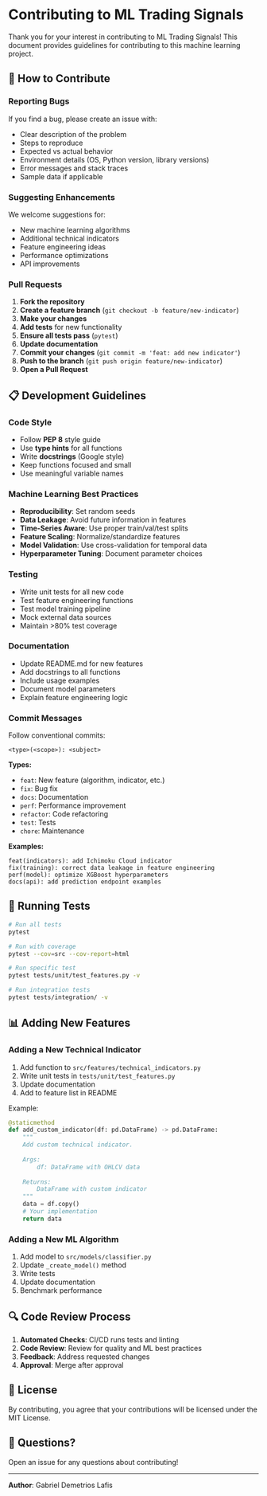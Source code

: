 # Contributing to ML Trading Signals

Thank you for your interest in contributing to ML Trading Signals! This document provides guidelines for contributing to this machine learning project.

## 🤝 How to Contribute

### Reporting Bugs

If you find a bug, please create an issue with:
- Clear description of the problem
- Steps to reproduce
- Expected vs actual behavior
- Environment details (OS, Python version, library versions)
- Error messages and stack traces
- Sample data if applicable

### Suggesting Enhancements

We welcome suggestions for:
- New machine learning algorithms
- Additional technical indicators
- Feature engineering ideas
- Performance optimizations
- API improvements

### Pull Requests

1. **Fork the repository**
2. **Create a feature branch** (`git checkout -b feature/new-indicator`)
3. **Make your changes**
4. **Add tests** for new functionality
5. **Ensure all tests pass** (`pytest`)
6. **Update documentation**
7. **Commit your changes** (`git commit -m 'feat: add new indicator'`)
8. **Push to the branch** (`git push origin feature/new-indicator`)
9. **Open a Pull Request**

## 📋 Development Guidelines

### Code Style

- Follow **PEP 8** style guide
- Use **type hints** for all functions
- Write **docstrings** (Google style)
- Keep functions focused and small
- Use meaningful variable names

### Machine Learning Best Practices

- **Reproducibility**: Set random seeds
- **Data Leakage**: Avoid future information in features
- **Time-Series Aware**: Use proper train/val/test splits
- **Feature Scaling**: Normalize/standardize features
- **Model Validation**: Use cross-validation for temporal data
- **Hyperparameter Tuning**: Document parameter choices

### Testing

- Write unit tests for all new code
- Test feature engineering functions
- Test model training pipeline
- Mock external data sources
- Maintain >80% test coverage

### Documentation

- Update README.md for new features
- Add docstrings to all functions
- Include usage examples
- Document model parameters
- Explain feature engineering logic

### Commit Messages

Follow conventional commits:

```
<type>(<scope>): <subject>
```

**Types:**
- `feat`: New feature (algorithm, indicator, etc.)
- `fix`: Bug fix
- `docs`: Documentation
- `perf`: Performance improvement
- `refactor`: Code refactoring
- `test`: Tests
- `chore`: Maintenance

**Examples:**
```
feat(indicators): add Ichimoku Cloud indicator
fix(training): correct data leakage in feature engineering
perf(model): optimize XGBoost hyperparameters
docs(api): add prediction endpoint examples
```

## 🧪 Running Tests

```bash
# Run all tests
pytest

# Run with coverage
pytest --cov=src --cov-report=html

# Run specific test
pytest tests/unit/test_features.py -v

# Run integration tests
pytest tests/integration/ -v
```

## 📊 Adding New Features

### Adding a New Technical Indicator

1. Add function to `src/features/technical_indicators.py`
2. Write unit tests in `tests/unit/test_features.py`
3. Update documentation
4. Add to feature list in README

Example:
```python
@staticmethod
def add_custom_indicator(df: pd.DataFrame) -> pd.DataFrame:
    """
    Add custom technical indicator.
    
    Args:
        df: DataFrame with OHLCV data
        
    Returns:
        DataFrame with custom indicator
    """
    data = df.copy()
    # Your implementation
    return data
```

### Adding a New ML Algorithm

1. Add model to `src/models/classifier.py`
2. Update `_create_model()` method
3. Write tests
4. Update documentation
5. Benchmark performance

## 🔍 Code Review Process

1. **Automated Checks**: CI/CD runs tests and linting
2. **Code Review**: Review for quality and ML best practices
3. **Feedback**: Address requested changes
4. **Approval**: Merge after approval

## 📝 License

By contributing, you agree that your contributions will be licensed under the MIT License.

## 💬 Questions?

Open an issue for any questions about contributing!

---

**Author**: Gabriel Demetrios Lafis
